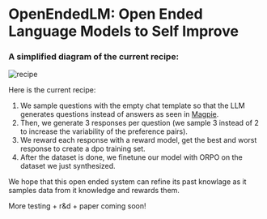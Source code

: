 # OpenEndedLM: Open Ended Language Models to Self Improve

### A simplified diagram of the current recipe:
![recipe](https://github.com/user-attachments/assets/9af21d1d-98ec-481f-844b-2883f6f9103e)

Here is the current recipe:
1. We sample questions with the empty chat template so that the LLM generates questions instead of answers as seen in [Magpie](https://arxiv.org/abs/2406.08464).
2. Then, we generate 3 responses per question (we sample 3 instead of 2 to increase the variability of the preference pairs).
3. We reward each response with a reward model, get the best and worst response to create a dpo training set.
4. After the dataset is done, we finetune our model with ORPO on the dataset we just synthesized.

We hope that this open ended system can refine its past knowlage as it samples data from it knowledge and rewards them.

More testing + r&d + paper coming soon!